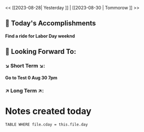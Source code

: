 << [[2023-08-28| Yesterday ]]  |  [[2023-08-30 | Tommorow ]] >>


## 📅 Today's Accomplishments

#### Find a ride for Labor Day weeknd

## 🔮 Looking Forward To:

### ↘️ Short Term ↘️:

#### Go to Test 0 Aug 30 7pm 
### ↗️ Long Term ↗️:

# Notes created today
```dataview 
TABLE WHERE file.cday = this.file.day 
```



